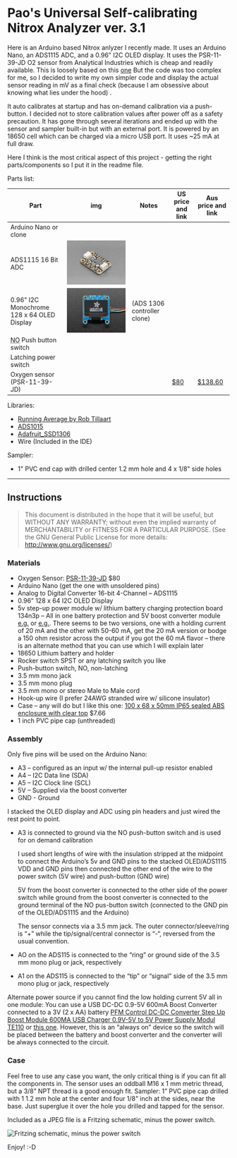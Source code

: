 # Pao's Universal Self-calibrating Nitrox Analyzer ver. 3.1

Here is an Arduino based Nitrox anlyzer I recently made. It uses an Arduino Nano, an ADS1115 ADC, and a 0.96" I2C OLED display. It uses the PSR-11-39-JD O2 sensor from Analytical Industries which is cheap and readily available. This is loosely based on this [one](https://ejlabs.net/arduino-oled-nitrox-analyzer/) But the code was too complex for me, so I decided to write my own simpler code and display the actual sensor reading in mV as a final check (because I am obsessive about knowing what lies under the hood) .

It auto calibrates at startup and has on-demand calibration via a push-button. I decided not to store calibration values after power off as a safety precaution. It has gone through several iterations and ended up with the sensor and sampler built-in but with an external port. It is powered by an 18650 cell which can be charged via a micro USB port. It uses ~25 mA at full draw.

Here I think is the most critical aspect of this project - getting the right parts/components so I put it in the readme file.

Parts list:

|Part|img|Notes|US price and link|Aus price and link|
|---|---|---|---|---|
|Arduino Nano or clone|||||
|ADS1115 16 Bit ADC|![the Adafruit version of this part](part_images/1085-10.jpg)||||
|0.96" I2C Monochrome 128 x 64 OLED Display |![the Adafruit version of this part](part_images/326-04.jpg)|(ADS 1306  controller clone)|||
|<acronym title="Normally Open">NO</acronym> Push button switch|||||
|Latching power switch|||||
|Oxygen sensor (PSR-11-39-JD)|||[$80](https://www.divegearexpress.com/specialty-oxygen-sensors)|[$138.60](https://www.divetekoz.com.au/index.php/divetekoz-online-store/product/18-psr-11-39-jd-oxygen-sensor.html)|

Libraries:

* [Running Average by Rob Tillaart](https://github.com/RobTillaart/RunningAverage)
* [ADS1015](https://learn.adafruit.com/adafruit-4-channel-adc-breakouts/)
* [Adafruit_SSD1306](https://github.com/adafruit/Adafruit_SSD1306)
* Wire (Included in the IDE)

Sampler:

* 1" PVC end cap with drilled center 1.2 mm hole and 4 x 1/8" side holes

---

## Instructions

> This document is distributed in the hope that it will be useful, but WITHOUT ANY WARRANTY; without even the implied warranty of MERCHANTABILITY or FITNESS FOR A PARTICULAR PURPOSE.  (See the GNU General Public License for more details: http://www.gnu.org/licenses/)

### Materials

* Oxygen Sensor: [PSR-11-39-JD](https://www.divegearexpress.com/specialty-oxygen-sensors) $80
* Arduino Nano (get the one with unsoldered pins)
* Analog to Digital Converter 16-bit 4-Channel – ADS1115
* 0.96” 128 x 64 I2C OLED Display
* 5v step-up power module w/ lithium battery charging protection board 134n3p – All in one battery protection and 5V boost converter module [e.g.](https://www.makerlab-electronics.com/product/5v-step-up-power-module-lithium-battery-charging-protection-board-usb-134n3p/) or [e.g.](https://www.amazon.com/Onyehn-Lithium-Battery-Protection-Charger/dp/B07D3SQYKJ/ref=sr_1_2?keywords=5V+Step-Up+Power+Module+Lithium+Battery+Charging+Protection+Board+USB+134N3P&qid=1555124286&s=gateway&sr=8-2). There seems to be two versions, one with a holding current of 20 mA and the other with 50-60 mA, get the 20 mA version or bodge a 150 ohm resistor across the output if you got the 60 mA flavor – there is an alternate method that you can use which I will explain later
* 18650 Lithium battery and holder
* Rocker switch SPST or any latching switch you like
* Push-button switch, NO, non-latching
* 3.5 mm mono jack
* 3.5 mm mono plug
* 3.5 mm mono or stereo Male to Male cord
* Hook-up wire (I prefer 24AWG stranded wire w/ silicone insulator)
* Case – any will do but I like this one: [100 x 68 x 50mm IP65 sealed ABS enclosure with clear top](https://www.amazon.com/gp/product/B07FKN8SZG/ref=ox_sc_act_title_1?smid=A1THAZDOWP300U&psc=1) $7.66
* 1 inch PVC pipe cap (unthreaded)

### Assembly

Only five pins will be used on the Arduino Nano:

* A3 – configured as an input w/ the internal pull-up resistor  enabled
* A4 – I2C Data line (SDA)
* A5 – I2C Clock line (SCL)
* 5V – Supplied via the boost converter
* GND - Ground

I stacked the OLED display and ADC using pin headers and just wired the rest point to point.

* A3 is connected to ground via the NO push-button switch and is used for on demand calibration

    I used short lengths of wire with the insulation stripped at the midpoint to connect the Arduino’s 5v and GND pins to the stacked OLED/ADS1115 VDD and GND pins then connected the other end of the wire to the power switch (5V wire) and push-button (GND wire)

    5V from the boost converter is connected to the other side of the power switch while ground from the boost converter is connected to the ground terminal of the NO pus-button switch (connected to the GND pin of the OLED/ADS1115 and the Arduino)

    The sensor connects via a 3.5 mm jack. The outer connector/sleeve/ring is “+” while the tip/signal/central connector is “-“, reversed from the usual convention.

* AO on the ADS115 is connected to the “ring” or ground side of the 3.5 mm mono plug or jack, respectively

* A1 on the ADS115 is connected to the “tip” or “signal” side of the 3.5 mm mono plug or jack, respectively

Alternate power source if you cannot find the low holding current 5V all in one module:
You can use a USB DC-DC 0.9-5V 600mA Boost Converter connected to a 3V (2 x AA) battery [PFM Control DC-DC Converter Step Up Boost Module 600MA USB Charger 0.9V-5V to 5V Power Supply Modul TE110](https://www.makerlab-electronics.com/product/usb-dc-dc-0-9-5v-600ma-boost-converter/) or [this one](https://www.amazon.com/Control-Converter-Module-Charger-0-9V-5V/dp/B01FDD3AYQ/ref=sr_1_2?keywords=USB+DC-DC+0.9-5V+600mA+Boost+Converter&qid=1555124065&s=gateway&sr=8-2). However, this is an “always on” device so the switch will be placed between the battery and boost converter and the converter will be always connected to the circuit.

### Case

Feel free to use any case you want, the only critical thing is if you can fit all the components in. The sensor uses an oddball M16 x 1 mm metric thread, but a 3/8” NPT thread is a good enough fit.
Sampler:
1” PVC pipe cap drilled with 1 1.2 mm hole at the center and four 1/8” inch at the sides, near the base. Just superglue it over the hole you drilled and tapped for the sensor.

Included as a JPEG file is a Fritzing schematic, minus the power switch.

![Fritzing schematic, minus the power switch](<Pao Nitrox Analyzer Schematic.jpg>)

Enjoy! :-D
